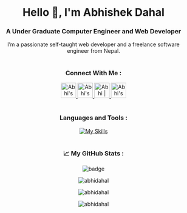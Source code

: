 <h1 align="center" >Hello 👋, I'm Abhishek Dahal</h1>

<h3 align="center">A Under Graduate Computer Engineer and Web Developer

</h3>
<p align="center">I’m a passionate self-taught web developer and a freelance software engineer from Nepal.</p>

# <h3 align="center">Connect With Me :</h3>
<div align="center">
  <a href="https://www.instagram.com/a.b.hi._/">
    <img alt="Abhi's Instagram" width="40px" src="https://raw.githubusercontent.com/hussainweb/hussainweb/main/icons/instagram.png" />
  </a>
  <a href="https://discord.com/invite/GrNXe8UQXC">
    <img alt="Abhi's Discord" width="40px" src="https://raw.githubusercontent.com/peterthehan/peterthehan/master/assets/discord.svg" />
  </a>
  <a href="https://twitter.com/Abhi_B5">
    <img alt="Abhi | Twitter" width="40px" src="https://raw.githubusercontent.com/peterthehan/peterthehan/master/assets/twitter.svg" />
  </a>
  <a href="https://www.linkedin.com/in/abhishek-dahal-475a3b242/">
    <img alt="Abhi's Linkedin" width="40px" src="https://raw.githubusercontent.com/peterthehan/peterthehan/master/assets/linkedin.svg" />
  </a>
</div>

# <h3 align="center">Languages and Tools :</h3>

<div align="center"> 
  
[![My Skills](https://skills.thijs.gg/icons?i=git,bash,linux,mongodb,express,react,html,css,js,ts,nodejs,py,c,cpp,figma,vim&theme=dark&perline=4)](https://skills.thijs.gg)
</div>

# <h3 align="center"> 📈 My GitHub Stats : </h3>

<div align="center">
  
![badge](https://visitor-badge.glitch.me/badge?page_id=abhidahal.abhidahal&left_color=grey&right_color=blue)
</div>



<p align="center"> <img src="https://github-readme-stats.vercel.app/api?username=abhidahal&show_icons=true&theme=transparent" alt="abhidahal" />

<p align="center"><img  src="https://github-readme-streak-stats.herokuapp.com/?user=abhidahal&show_icons=true&theme=dark" alt="abhidahal" /></p>

<p align="center"><img  src="https://github-readme-stats.vercel.app/api/top-langs?username=abhidahal&show_icons=true&theme=dark&locale=en&layout=compact" alt="abhidahal" /></p>
